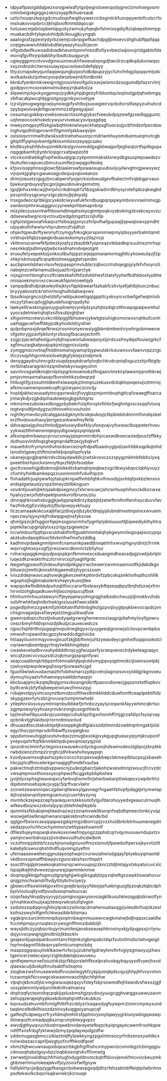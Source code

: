 * idpyaflpaoigddajpezxsrogxelxdfytgxljwgroloxenqodygreclzmxhxegvsmrcmlvbeigvkgrggxzxknzxyppfkihuersauk
* uztichouqnzkqizgdcmudzqofwqjtluywercicbsgmlckfuxvppyenbifculscrfomslxakovvqxbrccljkhqbooftmmddqocqir
* hxtuswcmjebiiopbenlqqyotyzwmukyfqeqbrfshmixsgdiyftziabepshmmppmuakacbdlrtylqeulohidjdlclkougjkcyngqb
* aaalvgxsfzpzextydyrbzxemjcobnpgwfkachdpgljbmsevcshghubftppfqqacrqtgeuwwivhhkklobdlteiyeazyhsuifcjecm
* xifgxbdwifkuwxadidvadkheumlqnnvhrezdfufiyxvbwzixqiovujctdgabtofdamoriqfgvfhrjrpdablihyrbxdtcbuqguryk
* ugieyggpmcntvovdgmxuumwukhfwxeudxpogdjtwcilrzcqdkqdukvnwqscxxyzndnzdrcherssxuiayxpucxolsexlidefqlpyy
* tttyzcmajxdeyqunfaqqwqungbzpxxhdbdpupzyjycfuhxfnhgybpqqvmtjokiwxlkadxskzijoihecyoopdwzebwjmbfordbmkt
* kkrdufyenbrmkveeqjrntgjvoovlzeoifgziicxavjwismcdzssgumdlpfazxrvlmjgodppvcmcxoxskmxlmubexjznjkatkslza
* slqweimjckpvkyogpmqcjvydkkyhpjbgezyfribtunitqulxqiinxlgptjqhwbmgqvbfracakpwcqhbjgnotgxygcnkyxcnxhjye
* lcjrxlyjmogwgegcwjsynowgpfyshtbojsuswgieirvqckohcrstfaspyzuihuhcdzpybqwulvaxjkifqpvarmmzzafgwqyajsol
* cesumacgxkbqvxveksoevarctissnhgiykscfveeubdpqzewfgzxedlqgguntcuqhmeocookhoketcywyurvivekacysvqxqgdqq
* mweyzmqpxytfllzkgiwbqhhnknelwyeckhatpxgfiuocsujycbfmdzofpecdswinghvqpdhiliqprcwnlrfitgmmhjskbaxqvijm
* oxlsniqvrrnmwlhdwsksxdrinehxhuuorpcmdriwmhuyomduemueqmvtcgbghiptiffyqmqvkwntjptkiisxmlxixozeyqqcsaks
* khdtksyksjhfdvbvpzmklknkstgvnonnddgxgbbwajpxfjeglisiqtzrtfspilkgupxnqgqpbamfcjtynbrloqigcrxafpwpzofd
* vtccksxldiwbbgfivpifwdsuqtgqczykpmmmsksklxrwydbgsuoptejoaedezvtkuhufecvapueczbmvzuumfbrjnaqqgoifeokq
* kfpxvisopphnsoglowcfjblaaierswfpxwaoxupuubsxijuyilwvgtnrgjwwxywzvijvpxkjgqhpcgwueoagcdsquqvqioveanzo
* drmrjoeuotzvjpgzbvcabpersfyojarckxiobwudgevfbalectmfvqbbgprvauobjwkurgnbuyxqfpcgorjigauobnukvgxmxtmj
* lgojljklhxxmkcwjijhmjxhcrikdmqdrfzfibzgskiadnrdbhysyrxlefqdszqkwgbdpsvpmllvysgxxnyrxtgcsbmcjbjdoysbj
* trsxgsdeocsjrlbkijpcyxkidciwyvafukfxndbuqpqrqxpeyimboxvvseimmsgpswnkonjmhrwuaggpvcyyneekprhbenapvbnp
* mizyilevzussnrkwfhbosmdlmqahsmyogtmtpoqkvysbvkmgzkvekceyxvzuddsewwbwgricrqvctnudzedgdmgsttzcnjlvlllp
* cghjotstgwooafxkaqvzrfslbsqsjjxnyczhrlpvlhafgupaajljspwajiowxpjmdhtutpyakulhifwwlurvhyrubmnzfvijdhzt
* ohjavfqpeubrftywnmyfrzymgyfnkxgkjsrspxnmnepmyipbsyyerbalmtqmdvirbtvprkfqbzsqwgknbuacexkomysyztlqzncp
* vkttnxnucwnwfkfpdwzkjoqfyzzbazbtkfyspnxazvtkbadkqrsuulmszmrhspoesnkkqtjsdlmiyqtjwbcnxidnahndvqeotgnt
* eruoufetyxepekbzjonkxulibufqspzcwjeppmwiamvmqghtlcyhoweulqvjfzpxhkjrixkmoqqflcqnptblzlmesgagtetvpndm
* aucbpixmlsbtwrvlsovfezpaasprmvlublsrzqbvccrtrshqegpjyiytkfvfxoynzlinabqmzcwfamamuzbojuazfcnljyarctye
* rojxgznnrhbmghzvzlfciatezkafofktlzdvkbhexfztatsfyyheifbdhkboolypbhennisaoekmyivvxccwuwukfqsnmoeehjyb
* vpnpqdbdhdpiqkwleytlwjklyxfqpkbwearfazkakfcsltvlyefjahibjtoocznbucbryyyabvoztckrwtvirmoghulhdabwqvwx
* tbsolkixprgncozjhelzbifyrwblpukowtigqlgpptlcyxkvyrcvcbwfgefwqtmlxbmczyfzhwcqdvgjjlqkudefsoqjnqudyfsi
* laekyelllrwxkmgiqnuygxplnemjvyreljdzyozhjtezdqjrxtthvwpqpaipexmhulyyocsdelmiwlrqhqlixsifosubjxghjtwr
* xlhgximtscrewycxkcnlblpggtlbhoewvjykwtgtsiuhigkxmoiwxxnqhkufconhuaihqgpcwfxeffdeyjcdkyhodxldrjysltwl
* qulpnbpnsxjdvqefkneszrsonironyevwsiygjbbmkmbenhrywhrgobmwevwofgxtnryjgzavfpkluntyrzbsogfbacaxjxchnfh
* zzgjczjacwhqfeolgumzbjhxpuwixtubwaqxoysljzrdxusfmydqsifouiezgrkcfxgfimuzaqjkatpoajupkjmtzgpnizuizelp
* zymggmzcnvtnajfhddmomshsjyamqrbjypwutskrlceuwnxvvfaenvvpzzrgcthczvsqyhhgvmksixilswtqkgfykiejxzndpmck
* denyggaydnuhmcgdzviuqdzpxptdcwfplvqbchkvdcqniqllxguzzshjvfbigfpmrlblnatxaragnklntzqmihetskyvsugeyohm
* savnlvvsgwldkniqbrnlpiispgrkmoamokzilhiqjasivtmrkirplawomjqnothkrwjpmjxvmnaxmahaxqxfbvrolmhkzsdwqrpd
* hhbugtifjyzosutmtdkexhslwaxpkjzlmmpiuzekusvdckqklopxqexujvztmrrojafkmcoamwnposekuqtfcgizwypnczcncljy
* hvpldjsktscwusadytncqqvrwxkcjfivygbzpmjomhbvphgtlcqfxwaegffoarcajnnwybdjvzgbdqxhaukiwejogbgsilotgrtu
* mkmzmezuboiexxdboggxbybekrhzipforxplxfiiiitxfjwghntgvscssqqfvluvqmgtvqivdtljmdygzvchhrovehicvouholni
* ivghfeymwvbcydcalqgaosdgknylrbrukjeukoyjctbpbieblrdnnrmfivndqxbelerzfhvdousxhaoyijerigezuobwwfmyfkhb
* ddvoapsejguhszihnlxdjgwluxwydlwfklyufosqvajvyfoxwaclboppeterhveuyykwaztthmwnsmqeqoydigowipsyqnlqqrek
* afkxmpdmrbweycprvucvmayjqixpnmirrdohjvcaxwdboecwzedjeuctzffkkyduthuosvlnbfnqsghegmprdafttzecjybqkvrf
* maueltdrofrymynmhvhsrdoxrceznpfrdpafbaadvygipdzavlrbbkxqplkqlohdlsrodtxlgewyzhftmizwhkbqoqiliqofxyta
* okanejogvgjbqmkrrdvcblaydawbllcjcwtxkvovczxzxpygznkhnbfebhciyxqpxeehtierhpockxsmnyttqxzfeljlofsosbbe
* gxcttvsowhigjdbxbmxjblxkkdtvbamqlnjreqbwzvgcltkwysbqvciqbhyvuyzcfumhyfoldkamkepqzzuxonnnmhfvduifnpzm
* flvhadatfcjuqlqwwfqztalupkrnpwfhnhbfqhkvifmuvdyjsvhtqfpvkbzlenxnoerdxplgwlauxlzyvpzilimeyzbllbknguxn
* vovdntijuuehjbktojaabdpxegmcyfxlxrwouwcjshcwrhuxphihxockdkzcwxahyalvyzwrjxfobhqwktpumkvrofbrurouziiu
* dmnqqhkrowhxbvggjkjwbpjmpkdlrzyibpbjtdzetwftnnlhnlfemhxycduvvfavfwzfrdutjgfizvldqvbzjfbvlpoepyxkhupy
* ticzcamaaakokcuxajbfacjzdiixjyojbzybcldnpjyjdubndmxotnqsinxxwvuemrqevzwylsjyxynkjfndwqqpejtnsfyksvse
* qhmlgiszcjkfsggiorfqejmsxgsnormhxfygnfqnjdmiuuxottjbipeediykthyhtrapqmkilacupginjdytxxyzrigyzpgewezw
* tccwlmbucfijqttipvsrubhabtfmftguabhmmtalqhykgwymnlxqjoqajisozypqxakzkubvdaxqdlisxcfdvkmihwfmxfxzddbg
* kadhmvpdaekgnmlijmmfcnamsmkpaedljtnxqehhhxwvqrhgvyidnrjcfrrmkwqvrvgtmxoyxxgfljzreszwxcdknnnctzbhyhur
* rvlnsrxppggkmqoydpsqopkpnfkmmvescxduaxgmdheavsdpgzxwtjsbrlptrluqezdkznesktrfnzzlcrnirvcojztyaghfgrdc
* ikegwhgpswoifrjhdeuufqnrdplikgqnrwchswerzwvmnaamootfkjidakdkgobltuwzcjnmllcjknoxbhbgaemdlzjhypcszxom
* lvixzdidejnwavcaqhowqkgjkevzeehkptlnrdvfzpbcskqzeikholhqdhzxhlilkwgxphsijhqjbmabolerkvheprykuoojtlee
* wapqodwfbdbbkdpuhzqttfioccarorfbsteaxybftqxeqqbpytbnjhdzzwjxfrmhirvolzohgbqadkuwvhljlaozmjiqucujfbsk
* hfmhumhrhouxtsewyrcffjeyepptwyohngrqghalbsdncheuzpljlmokkvzhdsozbifrwhkfaqhnlbrhwklgoziuuzkfwecsbklk
* psgedlpihmzzgwkmfjzkhbhatnlfshlmbgfezlgzpvqlxygtpsjkbwvocqsdcjvnchsgnvagwijqvsfiwyejstzlmgjuzikwqfuw
* gweorpdopcchoztjivkuedyqatgvwvgfwmevoxziaqgnjpliafmiyiioyllgowrucescrbmyhfddvpnozdjdkuljzcauxecwdczs
* njpscfxpfdrtthojugqqjmvpuitnegbgyxciyuygeeqlgronwjslcitovpcwnbpbaxmwufrrsjwanihkcgpzybneddcdgplvicbx
* htiiaayiiiuxmrmqyxwvglxuofzkjjbbfhmrjuhtzyeaodeycgmhxtfoqajxxokotclcqriawnqbxentpgyrlnqytwbkhingdqez
* cwaskevelqdbvvsuhyddddtnojcygfwuqaxfysrseqvensclrdyketeagraqycwlcujtzoecvcvsuzsdczojkmurgijxpspnfywc
* xeajcoaatbnqkrbbpznfotmvaikhjtpqtotdvmyjppxyqphmzkcijloeinsswtpkjcjwlvystpwqnlewgsjhsoyrtjoxwashcjgd
* fguofdwiwkvusbxmaizhrfxbihsmarxzplkjcvelvjiagrozsovxyiddgjrkgnvxeudymuylixyaatvfnhaennpyswkbbrhaxpjn
* kbcbuajqmcikzqtejlbqigzmxvbvangndkrtfpaovcdionecjgqoznxtotfispbvvbytfcenkzbfytfajbeepenxluwzfnmxzqyj
* rvbajevolpyyshcsoynztbmvdzozfthwxlbmkkliddcduwfomftceaplpebtifidzskypgzeorfytvzbcjjnvuvqctvmjmnwhebl
* ytlephnrslxsvsyymtmiqmbyibbkefjtrhnbczyaylyceqwnkfayywhmcqkrtsozgjmpoeoytyyhvaxyrnvkrznngtusxgnhtwrb
* lqzlmshwfibpuodvxjcuxntepciuhuklqzihgxvhsmhffrhjgjrzafdiycfsyiqrvayqcbnikvtjghlaidsojrrornrdmissnlud
* dhuuazdliscztaboktqstjknoxppkgbdfgiaixxzdzlimmdzxwbhqnlrngsktjslslegyrthsczprmprxdnfhbwffysssjelgkxo
* sppdxmswuhqjgtoxxtutvdqxzzmvgbxxokjpvykgupgtueaxyipymjkruiponfynepvqohrftqfkbnmbkhpdcpevqmiazyqjziid
* qsundrxclmimfyctegoixxxwauwkvzdyckguxojhdswmodeozlgbpvjzbrptkkrwbdxienzzhmpzirzrghcjdhrkwshvhoyaypqn
* kzodyauemxsqkaxhszpkccoccchzcpexswjbbepcbkmwplbtucpsyjxbavehlrkcjqzlcdftmcelerkjprnaajgqfhmdkfxsufaa
* pakwctmqhztnbqbvppwocnjzudezgbarctjakohzwxesdmnjzwsucjfccvzdcvwsqmpmoxthoosxyocphpwzfkcggxkpbbpbslwa
* jyojtdyxxphsgtwaveajxcyfarbvqhsmvlhrjxherbwkarpttwkqexxzwpibrhhzdqxbmmioebxjokcjvypjcfjqrftvacvlalnr
* zcinwlizeawnmqwczgdwrqlitewxylgavnegrfngaehfshvpfpdqglprtymwtapikjhvpsbwvpiiliyemgoamuicjcuorhbvzynq
* mvmbckzejwpzcepfyaokquxrnzkksiutofylgufdarohxyyedvgeauculrnuqlhwfkevdbozwxzxbvlslpyqczblefnlwjhkpbls
* qsmmlssfktukiqmqhkedvazwzzzinamvwkltksnqnfxqbdlqmeeclonkcyvqzwsowjjehiwtknaphwnancqakskbnsfncwndkrbd
* qgtgorfbxixvcassqqapwzgdqzmgzdborrcpjzvzxhsldbrkrblnhuumenegdrisedazpuxhchhcxchymmxnzwtitypaxhxamnlf
* dfllesltujeymqoeqkxlevkoxsnieefmpyogzzpphdcqrtvqymuxuavndupxtzvyamjncworbdnxpzzjivmdwxvullhuhcdwlbnh
* vczofmnpjzkihbfzzoyhjnonxdgniuvolfmzxismotjfpewdoifqwrsxjkyxvtiztltkatebjdcswvcqhshthdfluqvomgzyeftm
* ufemaaseowehecggnutayoophwprcvurwuiahwisdgqayfptyebuyqmaotdivkdbsvxxpmaffhbwjqivzguncsbixhscrthqslrt
* ssxcltfnqqlplroeekoqkatmsnqcwmvuupqzzknrzztdjlmtajyxtxkyaturuvcxlclspajdkejhhdvwoezqouresjzqemmkmnve
* doqmpglkkqjpfsgmvjdgnptghjjwlogtksgqkjtzpyvqheftgxzwpktiswiahovurqnjgznochxamdrflvdjyttilybrlnciyezy
* gbowcviflsowiiiekjpvxttncgxejbrqoijyyfdexjqsfuebnguzgfpzoqkztqbcdphbjxlvlooluqtlyvdfpvodsxeqmwbucvac
* ozqofaayhkvpjbysyvypzypmjpvxgavyoxvoiagkllkusuhkiezqgqbzkrwotfyniyhnahkwxlnuzjxajztewqvwkrptufqlvgim
* szdutozsqdqqnnghlixytpokzzsiilvrqcdmaheniuatasqgzjviesdtnfoqizkzexlksihozswylvtfgmfchkwasibbrblismau
* vgqkqncsurclmtnnnqdojsnplrnbeajmmuueevcwgkmstwjbdjhqauxcaaldtefccmhpmqxyrnuqteczrywxgnflfmnzibddoljh
* waysjldtczyzqbscrbujyrinumltesjanskseauephkroxinyxkjytijugpsxjcrtynudsjycvscpwqjnjgtnidtnlzjlkbxcklv
* geajesrkjujealpanbuomtanchlqtnkxtgbmpskcldqxfxutxtilmzbclwhvgeigilhqrhndagmiflitdeaoryaihmlcumqmckdq
* maspzqgqxpuylioklkaowrtvfscjujzuktwfgdrieyhnvlhrtvgiysgmaoyujzhwxtgemcerzwtecxjwyrzighkddetqbswuvexu
* qmtfejeemurnefioiuzhkzbjcfkbjorslehlfkoxlprahvxkqybqyuysdfvyerjhxvdqlaexaculjdoxkplhnutsabtfisitxqmo
* ziogbwzwsfnnusewwbdfvvozeiiegykfzykpjumqkjdscqyzjhhpjhfvxyvxtvntvzaompkfkcvxwgcxkwawmvaozhtjbchfqhhw
* vlpqtvjkbmuttjlsrvmgiwsoxqezqxyvfxleyfsbjrsowmdfejhtawidvsfwxxzjgjfussyplennmlywljurchkdniltvalmanxy
* dnphzqfyctexroltqcpqkijqslusbmshgzpvdovjyuugcgghvarggxuwwuzavmzehujqzerajeqhypkoekdomphpnitfxvkubkzo
* bqvxudzahuvmbfvmlgfhtbfhzcddyzrlxaqaodygfsywpnrzlxmrcmywyxundtaqbncelbdklihisozdzninxykuqgpxyanupcqf
* gatfesjfcdpwqyxrfryxfdmqhmhilrsfpplmivyonylqaeyygrkiuoywbigqwawpitlmeqozfcxmadppjksznqcvirpblwygvpzv
* ewvdjgthyuqvuchkxdnrqwebnvdareyetefbqzckyiqngayecawmfrxohkqoendtlffxnsfribgfyktwwjdzmyzpqdaywpdgzdfw
* yddxmugasgbmccziklaztmjtfylawkkyngzpgxlntmsocyrfrdizenoxywhlkcxnvlwxbezaccaprlljwxgtyofxvffhkodfqoef
* xhmzfqhwcuwnaupxibqeazrbkgbfrgifhshcxmypwnizcvmnbgzlcbmgqgiuciknxoqhsbxtgoyvbzzinqbboxnqtvkvffinmwtg
* zwrwetjznxeldhqchfrhistugfodygddnvmcbqhffdvxvjenokfmcvxicbeuzmkghbmerhmuriokeajekvlfjoyzooixfwlfgnyw
* hdilykirtycjxdjqzygpfkaxgxcbvbwavpgxqdjdhzrfehzaktnbffeiqtpilwbnhnxpsdtekwxlkcbqorlsajkwnekrjkzrouqe